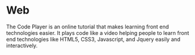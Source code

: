# Web
The Code Player is an online tutorial that makes learning front end technologies easier.
It plays code like a video helping people to learn front end technologies like HTML5, CSS3, Javascript, and Jquery easily and interactively.
